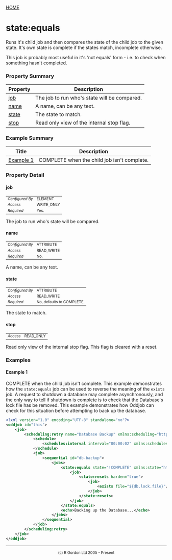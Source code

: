 [HOME](../../../README.md)
# state:equals

Runs it's child job and then compares the state of the child job to
the given state. It's own state is complete if the states match,
incomplete otherwise.


This job is probably most useful in it's 'not equals' form - i.e. to
check when something hasn't completed.

### Property Summary

| Property | Description |
| -------- | ----------- |
| [job](#propertyjob) | The job to run who's state will be compared. | 
| [name](#propertyname) | A name, can be any text. | 
| [state](#propertystate) | The state to match. | 
| [stop](#propertystop) | Read only view of the internal stop flag. | 


### Example Summary

| Title | Description |
| ----- | ----------- |
| [Example 1](#example1) | COMPLETE when the child job isn't complete. |


### Property Detail
#### job <a name="propertyjob"></a>

<table style='font-size:smaller'>
      <tr><td><i>Configured By</i></td><td>ELEMENT</td></tr>
      <tr><td><i>Access</i></td><td>WRITE_ONLY</td></tr>
      <tr><td><i>Required</i></td><td>Yes.</td></tr>
</table>

The job to run who's state will be compared.

#### name <a name="propertyname"></a>

<table style='font-size:smaller'>
      <tr><td><i>Configured By</i></td><td>ATTRIBUTE</td></tr>
      <tr><td><i>Access</i></td><td>READ_WRITE</td></tr>
      <tr><td><i>Required</i></td><td>No.</td></tr>
</table>

A name, can be any text.

#### state <a name="propertystate"></a>

<table style='font-size:smaller'>
      <tr><td><i>Configured By</i></td><td>ATTRIBUTE</td></tr>
      <tr><td><i>Access</i></td><td>READ_WRITE</td></tr>
      <tr><td><i>Required</i></td><td>No, defaults to COMPLETE.</td></tr>
</table>

The state to match.

#### stop <a name="propertystop"></a>

<table style='font-size:smaller'>
      <tr><td><i>Access</i></td><td>READ_ONLY</td></tr>
</table>

Read only view of the internal stop flag.
This flag is cleared with a reset.


### Examples
#### Example 1 <a name="example1"></a>

COMPLETE when the child job isn't complete. This example
demonstrates how the <code>state:equals</code> job can be used to reverse
the meaning of the <code>exists</code> job. A request to
shutdown a database may complete asynchronously, and the only
way to tell if shutdown is complete is to check that the Database's
lock file has be removed. This example demonstrates how Oddjob
can check for this situation
before attempting to back up the database.

```xml
<?xml version="1.0" encoding="UTF-8" standalone="no"?>
<oddjob id="this">
    <job>
        <scheduling:retry name="Database Backup" xmlns:scheduling="http://rgordon.co.uk/oddjob/scheduling">
            <schedule>
                <schedules:interval interval="00:00:02" xmlns:schedules="http://rgordon.co.uk/oddjob/schedules"/>
            </schedule>
            <job>
                <sequential id="db-backup">
                    <jobs>
                        <state:equals state="!COMPLETE" xmlns:state="http://rgordon.co.uk/oddjob/state">
                            <job>
                                <state:resets harden="true">
                                    <job>
                                        <exists file="${db.lock.file}"/>
                                    </job>
                                </state:resets>
                            </job>
                        </state:equals>
                        <echo>Backing up the Database...</echo>
                    </jobs>
                </sequential>
            </job>
        </scheduling:retry>
    </job>
</oddjob>
```



-----------------------

<div style='font-size: smaller; text-align: center;'>(c) R Gordon Ltd 2005 - Present</div>
